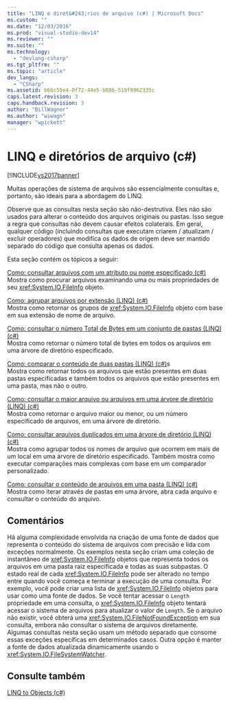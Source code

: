 ```yaml
---
title: "LINQ e diret&#243;rios de arquivo (c#) | Microsoft Docs"
ms.custom: ""
ms.date: "12/03/2016"
ms.prod: "visual-studio-dev14"
ms.reviewer: ""
ms.suite: ""
ms.technology: 
  - "devlang-csharp"
ms.tgt_pltfrm: ""
ms.topic: "article"
dev_langs: 
  - "CSharp"
ms.assetid: b66c55e4-0f72-44e5-b086-519f9962335c
caps.latest.revision: 3
caps.handback.revision: 3
author: "BillWagner"
ms.author: "wiwagn"
manager: "wpickett"
---
```

# LINQ e diret&#243;rios de arquivo (c#)
[!INCLUDE[vs2017banner](../../../../csharp/includes/vs2017banner.md)]

Muitas operações de sistema de arquivos são essencialmente consultas e, portanto, são ideais para a abordagem do LINQ.  
  
 Observe que as consultas nesta seção são não\-destrutiva. Eles não são usados para alterar o conteúdo dos arquivos originais ou pastas. Isso segue a regra que consultas não devem causar efeitos colaterais. Em geral, qualquer código \(incluindo consultas que executam criarem \/ atualizam \/ excluir operadores\) que modifica os dados de origem deve ser mantido separado do código que consulta apenas os dados.  
  
 Esta seção contém os tópicos a seguir:  
  
 [Como: consultar arquivos com um atributo ou nome especificado \(c\#\)](../../../../csharp/programming-guide/concepts/linq/how-to-query-for-files-with-a-specified-attribute-or-name.md)  
 Mostra como procurar arquivos examinando uma ou mais propriedades de seu <xref:System.IO.FileInfo> objeto.  
  
 [Como: agrupar arquivos por extensão \(LINQ\) \(c\#\)](../../../../csharp/programming-guide/concepts/linq/how-to-group-files-by-extension-linq.md)  
 Mostra como retornar os grupos de <xref:System.IO.FileInfo> objeto com base em sua extensão de nome de arquivo.  
  
 [Como: consultar o número Total de Bytes em um conjunto de pastas \(LINQ\) \(c\#\)](../../../../csharp/programming-guide/concepts/linq/how-to-query-for-the-total-number-of-bytes-in-a-set-of-folders-linq.md)  
 Mostra como retornar o número total de bytes em todos os arquivos em uma árvore de diretório especificado.  
  
 [Como: comparar o conteúdo de duas pastas \(LINQ\) \(c\#\)](../../../../csharp/programming-guide/concepts/linq/how-to-compare-the-contents-of-two-folders-linq.md)s  
 Mostra como retornar todos os arquivos que estão presentes em duas pastas especificadas e também todos os arquivos que estão presentes em uma pasta, mas não o outro.  
  
 [Como: consultar o maior arquivo ou arquivos em uma árvore de diretório \(LINQ\) \(c\#\)](../../../../csharp/programming-guide/concepts/linq/how-to-query-for-the-largest-file-or-files-in-a-directory-tree-linq.md)  
 Mostra como retornar o arquivo maior ou menor, ou um número especificado de arquivos, em uma árvore de diretório.  
  
 [Como: consultar arquivos duplicados em uma árvore de diretório \(LINQ\) \(c\#\)](../../../../csharp/programming-guide/concepts/linq/how-to-query-for-duplicate-files-in-a-directory-tree-linq.md)  
 Mostra como agrupar todos os nomes de arquivo que ocorrem em mais de um local em uma árvore de diretório especificado. Também mostra como executar comparações mais complexas com base em um comparador personalizado.  
  
 [Como: consultar o conteúdo de arquivos em uma pasta \(LINQ\) \(c\#\)](../../../../csharp/programming-guide/concepts/linq/how-to-query-the-contents-of-files-in-a-folder-lin.md)  
 Mostra como iterar através de pastas em uma árvore, abra cada arquivo e consultar o conteúdo do arquivo.  
  
## Comentários  
 Há alguma complexidade envolvida na criação de uma fonte de dados que representa o conteúdo do sistema de arquivos com precisão e lida com exceções normalmente. Os exemplos nesta seção criam uma coleção de instantâneo de <xref:System.IO.FileInfo> objetos que representa todos os arquivos em uma pasta raiz especificada e todas as suas subpastas. O estado real de cada <xref:System.IO.FileInfo> pode ser alterado no tempo entre quando você começa e terminar a execução de uma consulta. Por exemplo, você pode criar uma lista de <xref:System.IO.FileInfo> objetos para usar como uma fonte de dados. Se você tentar acessar o `Length` propriedade em uma consulta, o <xref:System.IO.FileInfo> objeto tentará acessar o sistema de arquivos para atualizar o valor de `Length`. Se o arquivo não existir, você obterá uma <xref:System.IO.FileNotFoundException> em sua consulta, embora não consultar o sistema de arquivos diretamente. Algumas consultas nesta seção usam um método separado que consome essas exceções específicas em determinados casos. Outra opção é manter a fonte de dados atualizada dinamicamente usando o <xref:System.IO.FileSystemWatcher>.  
  
## Consulte também  
 [LINQ to Objects \(c\#\)](../../../../visual-basic/programming-guide/concepts/linq/linq-to-objects.md)